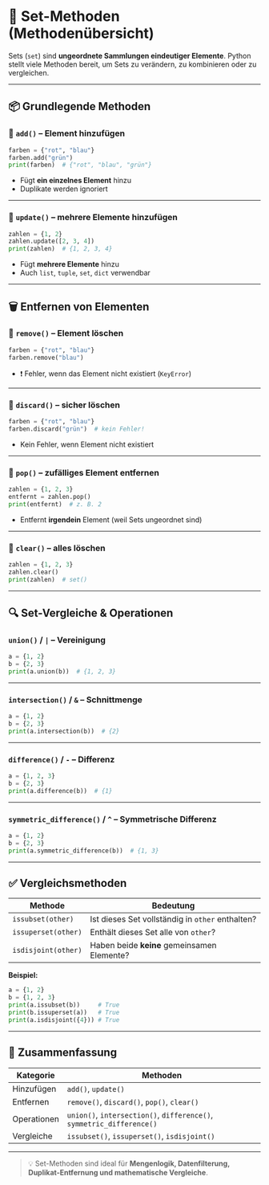 # 🧰 Set-Methoden (Methodenübersicht)

Sets (`set`) sind **ungeordnete Sammlungen eindeutiger Elemente**. Python stellt viele Methoden bereit, um Sets zu verändern, zu kombinieren oder zu vergleichen.

---

## 📦 Grundlegende Methoden

### 🔹 `add()` – Element hinzufügen

```python
farben = {"rot", "blau"}
farben.add("grün")
print(farben)  # {"rot", "blau", "grün"}
```

- Fügt **ein einzelnes Element** hinzu
- Duplikate werden ignoriert

---

### 🔹 `update()` – mehrere Elemente hinzufügen

```python
zahlen = {1, 2}
zahlen.update([2, 3, 4])
print(zahlen)  # {1, 2, 3, 4}
```

- Fügt **mehrere Elemente** hinzu
- Auch `list`, `tuple`, `set`, `dict` verwendbar

---

## 🗑️ Entfernen von Elementen

### 🔸 `remove()` – Element löschen

```python
farben = {"rot", "blau"}
farben.remove("blau")
```

- ❗ Fehler, wenn das Element nicht existiert (`KeyError`)

---

### 🔸 `discard()` – sicher löschen

```python
farben = {"rot", "blau"}
farben.discard("grün")  # kein Fehler!
```

- Kein Fehler, wenn Element nicht existiert

---

### 🔸 `pop()` – zufälliges Element entfernen

```python
zahlen = {1, 2, 3}
entfernt = zahlen.pop()
print(entfernt)  # z. B. 2
```

- Entfernt **irgendein** Element (weil Sets ungeordnet sind)

---

### 🔸 `clear()` – alles löschen

```python
zahlen = {1, 2, 3}
zahlen.clear()
print(zahlen)  # set()
```

---

## 🔍 Set-Vergleiche & Operationen

### `union()` / `|` – Vereinigung

```python
a = {1, 2}
b = {2, 3}
print(a.union(b))  # {1, 2, 3}
```

---

### `intersection()` / `&` – Schnittmenge

```python
a = {1, 2}
b = {2, 3}
print(a.intersection(b))  # {2}
```

---

### `difference()` / `-` – Differenz

```python
a = {1, 2, 3}
b = {2, 3}
print(a.difference(b))  # {1}
```

---

### `symmetric_difference()` / `^` – Symmetrische Differenz

```python
a = {1, 2}
b = {2, 3}
print(a.symmetric_difference(b))  # {1, 3}
```

---

## ✅ Vergleichsmethoden

| Methode                      | Bedeutung                                        |
|------------------------------|--------------------------------------------------|
| `issubset(other)`            | Ist dieses Set vollständig in `other` enthalten? |
| `issuperset(other)`          | Enthält dieses Set alle von `other`?             |
| `isdisjoint(other)`          | Haben beide **keine** gemeinsamen Elemente?      |

**Beispiel:**

```python
a = {1, 2}
b = {1, 2, 3}
print(a.issubset(b))     # True
print(b.issuperset(a))   # True
print(a.isdisjoint({4})) # True
```

---

## 🧠 Zusammenfassung

| Kategorie       | Methoden                                   |
|------------------|--------------------------------------------|
| Hinzufügen       | `add()`, `update()`                       |
| Entfernen        | `remove()`, `discard()`, `pop()`, `clear()` |
| Operationen      | `union()`, `intersection()`, `difference()`, `symmetric_difference()` |
| Vergleiche       | `issubset()`, `issuperset()`, `isdisjoint()` |

---

> 💡 Set-Methoden sind ideal für **Mengenlogik, Datenfilterung, Duplikat-Entfernung und mathematische Vergleiche**.